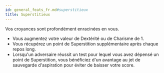 ```yaml
---
id: general_feats_fr.md#superstitieux
title: Superstitieux
---
```


Vos croyances sont profondément enracinées en vous.

* Vous augmentez votre valeur de Dextérité ou de Charisme de 1.
* Vous récupérez un point de Superstition supplémentaire après chaque repos long.
* Lorsqu'un adversaire réussit un test pour lequel vous avez dépensé un point de Superstition, vous bénéficiez d'un avantage au jet de sauvegarde d'aspiration pour éviter de baisser votre score.

